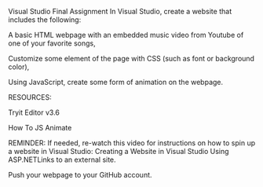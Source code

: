 Visual Studio Final Assignment
In Visual Studio, create a website that includes the following:

A basic HTML webpage with an embedded music video from Youtube of one of your favorite songs,

Customize some element of the page with CSS (such as font or background color),

Using JavaScript, create some form of animation on the webpage.

RESOURCES:

Tryit Editor v3.6

How To JS Animate

REMINDER: If needed, re-watch this video for instructions on how to spin up a website in Visual Studio: Creating a Website in Visual Studio Using ASP.NETLinks to an external site.

Push your webpage to your GitHub account.
